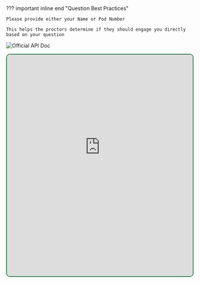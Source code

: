 #

??? important inline end "Question Best Practices"

    Please provide either your Name or Pod Number

    This helps the proctors determine if they should engage you directly based on your question

![Official API Doc](https://uploads-eu-west-1.insided.com/slido-en/attachment/28ffe24a-12bb-4415-abed-826aecd548d4_thumb.png)

<div>
    <script>
      document.addEventListener('DOMContentLoaded', () => {
          const footerNav = document.querySelector('.md-footer__inner');
          if (footerNav) {
              footerNav.style.display = 'none';
          }
      });
    </script>
    <div style="position: relative; height: 600px; width: 100%; overflow: hidden; border: 2px solid #1b8039; border-radius: 10px">
      <iframe src="https://app.sli.do/event/w3FHGZ2YLSK9JsmDSWewMo/questions" height="700px" width="100%" frameBorder="0" style="min-height: 560px; display: inline-block; margin-top: -100px"></iframe>
    <div style="position: absolute; top: 0; left: 0; right: 0; height: 0px; background: white; pointer-events: auto;"></div>
  </div>
</div>